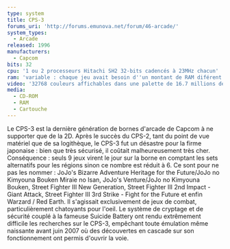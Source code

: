 ```yaml
---
type: system
title: CPS-3
forums_uri: 'http://forums.emunova.net/forum/46-arcade/'
system_types: 
  - Arcade
released: 1996
manufacturers: 
  - Capcom
bits: 32
cpu: '1 ou 2 processeurs Hitachi SH2 32-bits cadencés à 23MHz chacun'
ram: 'variable : chaque jeu avait besoin d''un montant de RAM diférent. Capacité maximale : 160Mo (8*16Mo + 4*8Mo)'
video: '32768 couleurs affichables dans une palette de 16.7 millions de couleurs. 1024 objets de 256 couleurs affichables simultanément sur 5 plans maximum.'
media:
  - CD-ROM
  - RAM
  - Cartouche
---
```

Le CPS-3 est la dernière génération de bornes d'arcade de Capcom à ne supporter que de la 2D. Après le succès du CPS-2, tant du point de vue matériel que de sa logithèque, le CPS-3 fut un désastre pour la firme japonaise : bien que très sécurisé, il coûtait malheureusement très cher.
Conséquence : seuls 9 jeux virent le jour sur la borne en comptant les sets alternatifs pour les régions sinon ce nombre est réduit à 6. Ce sont pour ne pas les nommer : JoJo's Bizarre Adventure Heritage for the Future/JoJo no Kimyouna Bouken Miraie no Isan, JoJo's Venture/JoJo no Kimyouna Bouken, Street Fighter III New Generation, Street Fighter III 2nd Impact - Giant Attack, Street Fighter III 3rd Strike - Fight for the Future et enfin Warzard / Red Earth. Il s'agissait exclusivement de jeux de combat, particulièrement chatoyants pour l'oeil.
Le système de cryptage et de sécurité couplé à la fameuse Suicide Battery ont rendu extrêmement difficile les recherches sur le CPS-3, empêchant toute émulation même naissante avant juin 2007 où des découvertes en cascade sur son fonctionnement ont permis d'ouvrir la voie.